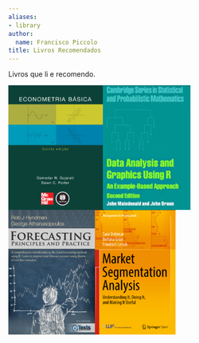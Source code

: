 ```yaml
---
aliases:
- library
author:
  name: Francisco Piccolo
title: Livros Recomendados
---
```


Livros que li e recomendo.

<img src=./library_images/basic_econometrics_gujarati.png
     style="float: left; widh: 150px; height: 250px" />

<img src=./library_images/data_analysis_and_graphics_using_R.png
     style="float: left; widh: 150px; height: 250px" />

<img src=./library_images/forecasting_principles_and_practices.png
     style="float: left; widh: 150px; height: 250px" />

<img src=./library_images/market_segmentation_analysis.png
     style="float: left; widh: 150px; height: 250px" />